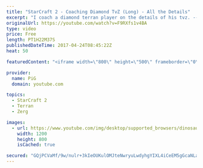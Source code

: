 ```yaml
---
title: "StarCraft 2 - Coaching Diamond TvZ (Long) - All the Details"
excerpt: "I coach a diamond terran player on the details of his tvz. -- Watch live at https://www.twitch.tv/x5_pig"
originalUrl: https://youtube.com/watch?v=F9RXfs1v4BA
type: video
price: Free
length: PT1H22M37S
publishedDateTime: 2017-04-24T08:45:22Z
heat: 50

featuredContent: "<iframe width=\"800\" height=\"500\" frameborder=\"0\" src=\"https://www.youtube.com/embed/F9RXfs1v4BA\" allow=\"accelerometer; autoplay; encrypted-media; gyroscope; picture-in-picture\" allowfullscreen></iframe>"

provider:
  name: PiG
  domain: youtube.com

topics:
  - StarCraft 2
  - Terran
  - Zerg

images:
  - url: https://www.youtube.com/img/desktop/supported_browsers/dinosaur.png
    width: 1200
    height: 800
    isCached: true

secured: "GQjPCVaMf/9w/nulr+3kIeOUKulOMJteNwryuLwdyhgYIXL4iCeEM5gGcaNLaFJiDp3PGkR8aiGlV4sJVne6cN3GPNRNBpo4fpQOyYUMCVyELBjKMFdsDFhXhpoA3txIOsUv4i14UMqM/9/TR9wGdwGiAlwpQcL2qWw5GAggXyPLVF3K2ZZcfnfrPGCQk+ju/xApFGzFYaubbPxBA1eTp64KJCLB5w0DtXlE+26mOKVXZAhICOU0d6JOqi4pLmqPoTs0HB6ylqME5mjjH36waT48f9iHpdq3sTqmGAI/y+rp6yXyQLXWpZbIXYXJeXmgfBdsFaaiDiu7to3h0Sv3Eytt0sjBAOqwgXNxsNpMncz9gREdEUSs7VfbKJ/xzyc1UnRDf3StKWSTfkoLkH5+ZjteIgrMIh0dKuDVL8Z33FM=;Y+wBE9srqOVjHYkXwINcYA=="
---
```


